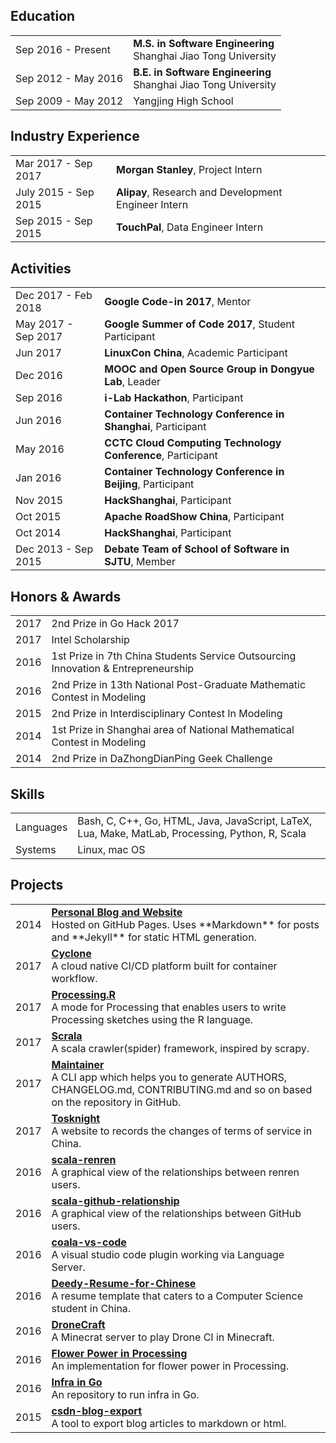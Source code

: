 ## <i class="fa fa-chevron-right"></i> Education

<table class="table table-hover">
  <tr>
    <td class="col-md-3">Sep 2016 - Present</td>
    <td>
        <strong>M.S. in Software Engineering</strong>
        <br>
      Shanghai Jiao Tong University
    </td>
  </tr>
  <tr>
    <td class="col-md-3">Sep 2012 - May 2016</td>
    <td>
        <strong>B.E. in Software Engineering</strong>
        <br>
      Shanghai Jiao Tong University
    </td>
  </tr>
  <tr>
    <td class="col-md-3">Sep 2009 - May 2012</td>
    <td>
      Yangjing High School
    </td>
  </tr>
</table>


## <i class="fa fa-chevron-right"></i> Industry Experience
<table class="table table-hover">
<tr>
  <td class='col-md-3'>Mar 2017 - Sep 2017</td>
  <td><strong>Morgan Stanley</strong>, Project Intern</td>
</tr>
<tr>
</tr>
<tr>
  <td class='col-md-3'>July 2015 - Sep 2015</td>
  <td><strong>Alipay</strong>, Research and Development Engineer Intern</td>
</tr>
<tr>
</tr>
<tr>
  <td class='col-md-3'>Sep 2015 - Sep 2015</td>
  <td><strong>TouchPal</strong>, Data Engineer Intern</td>
</tr>
<tr>
</tr>
</table>


## <i class="fa fa-chevron-right"></i> Activities
<table class="table table-hover">
<tr>
  <td class='col-md-3'>Dec 2017 - Feb 2018</td>
  <td><strong>Google Code-in 2017</strong>, Mentor</td>
</tr>
<tr>
</tr>
<tr>
  <td class='col-md-3'>May 2017 - Sep 2017</td>
  <td><strong>Google Summer of Code 2017</strong>, Student Participant</td>
</tr>
<tr>
</tr>
<tr>
  <td class='col-md-3'>Jun 2017</td>
  <td><strong>LinuxCon China</strong>, Academic Participant</td>
</tr>
<tr>
</tr>
<tr>
  <td class='col-md-3'>Dec 2016</td>
  <td><strong>MOOC and Open Source Group in Dongyue Lab</strong>, Leader</td>
</tr>
<tr>
</tr>
<tr>
  <td class='col-md-3'>Sep 2016</td>
  <td><strong>i-Lab Hackathon</strong>, Participant</td>
</tr>
<tr>
</tr>
<tr>
  <td class='col-md-3'>Jun 2016</td>
  <td><strong>Container Technology Conference in Shanghai</strong>, Participant</td>
</tr>
<tr>
</tr>
<tr>
  <td class='col-md-3'>May 2016</td>
  <td><strong>CCTC Cloud Computing Technology Conference</strong>, Participant</td>
</tr>
<tr>
</tr>
<tr>
  <td class='col-md-3'>Jan 2016</td>
  <td><strong>Container Technology Conference in Beijing</strong>, Participant</td>
</tr>
<tr>
</tr>
<tr>
  <td class='col-md-3'>Nov 2015</td>
  <td><strong>HackShanghai</strong>, Participant</td>
</tr>
<tr>
</tr>
<tr>
  <td class='col-md-3'>Oct 2015</td>
  <td><strong>Apache RoadShow China</strong>, Participant</td>
</tr>
<tr>
</tr>
<tr>
  <td class='col-md-3'>Oct 2014</td>
  <td><strong>HackShanghai</strong>, Participant</td>
</tr>
<tr>
</tr>
<tr>
  <td class='col-md-3'>Dec 2013 - Sep 2015</td>
  <td><strong>Debate Team of School of Software in SJTU</strong>, Member</td>
</tr>
<tr>
</tr>
</table>


## <i class="fa fa-chevron-right"></i> Honors & Awards
<table class="table table-hover">
<tr>
  <td class='col-md-2'>2017</td>
  <td>
    2nd Prize in Go Hack 2017
    <!--  -->
  </td>
</tr>
<tr>
  <td class='col-md-2'>2017</td>
  <td>
    Intel Scholarship
    <!--  -->
  </td>
</tr>
<tr>
  <td class='col-md-2'>2016</td>
  <td>
    1st Prize in 7th China Students Service Outsourcing Innovation & Entrepreneurship
    <!--  -->
  </td>
</tr>
<tr>
  <td class='col-md-2'>2016</td>
  <td>
    2nd Prize in 13th National Post-Graduate Mathematic Contest in Modeling
    <!--  -->
  </td>
</tr>
<tr>
  <td class='col-md-2'>2015</td>
  <td>
    2nd Prize in Interdisciplinary Contest In Modeling
    <!--  -->
  </td>
</tr>
<tr>
  <td class='col-md-2'>2014</td>
  <td>
    1st Prize in Shanghai area of National Mathematical Contest in Modeling
    <!--  -->
  </td>
</tr>
<tr>
  <td class='col-md-2'>2014</td>
  <td>
    2nd Prize in DaZhongDianPing Geek Challenge
    <!--  -->
  </td>
</tr>
</table>


## <i class="fa fa-chevron-right"></i> Skills
<table class="table table-hover">
<tr>
  <td class='col-md-2'>Languages</td>
  <td markdown="1">
Bash, C, C++, Go, HTML, Java, JavaScript, LaTeX, Lua, Make, MatLab, Processing, Python, R, Scala
  </td>
</tr>
<tr>
  <td class='col-md-2'>Systems</td>
  <td markdown="1">
Linux, mac OS
  </td>
</tr>
</table>


## <i class="fa fa-chevron-right"></i> Projects
<table class="table table-hover">
<tr>
  <td class='col-md-3'>2014</td>
  <td>
    <strong><a href="http://gaocegege.com/">Personal Blog and Website</a></strong><br>
    Hosted on GitHub Pages. Uses **Markdown** for posts and **Jekyll** for static HTML generation.
  </td>
</tr>
<tr>
  <td class='col-md-3'>2017</td>
  <td>
    <strong><a href="https://github.com/caicloud/cyclone">Cyclone</a></strong><br>
    A cloud native CI/CD platform built for container workflow.
  </td>
</tr>
<tr>
  <td class='col-md-3'>2017</td>
  <td>
    <strong><a href="http://github.com/gaocegege/Processing.R">Processing.R</a></strong><br>
    A mode for Processing that enables users to write Processing sketches using the R language.
  </td>
</tr>
<tr>
  <td class='col-md-3'>2017</td>
  <td>
    <strong><a href="hhttps://github.com/gaocegege/scrala">Scrala</a></strong><br>
    A scala crawler(spider) framework, inspired by scrapy.
  </td>
</tr>
<tr>
  <td class='col-md-3'>2017</td>
  <td>
    <strong><a href="https://github.com/gaocegege/maintainer">Maintainer</a></strong><br>
    A CLI app which helps you to generate AUTHORS, CHANGELOG.md, CONTRIBUTING.md and so on based on the repository in GitHub.
  </td>
</tr>
<tr>
  <td class='col-md-3'>2017</td>
  <td>
    <strong><a href="https://github.com/siglt/tosknight">Tosknight</a></strong><br>
    A website to records the changes of terms of service in China.
  </td>
</tr>
<tr>
  <td class='col-md-3'>2016</td>
  <td>
    <strong><a href="https://github.com/gaocegege/scala-renren">scala-renren</a></strong><br>
    A graphical view of the relationships between renren users.
  </td>
</tr>
<tr>
  <td class='col-md-3'>2016</td>
  <td>
    <strong><a href="https://github.com/gaocegege/scala-github-relationship">scala-github-relationship</a></strong><br>
    A graphical view of the relationships between GitHub users.
  </td>
</tr>
<tr>
  <td class='col-md-3'>2016</td>
  <td>
    <strong><a href="https://github.com/coala/coala-vs-code">coala-vs-code</a></strong><br>
    A visual studio code plugin working via Language Server.
  </td>
</tr>
<tr>
  <td class='col-md-3'>2016</td>
  <td>
    <strong><a href="https://github.com/gaocegege/Deedy-Resume-for-Chinese">Deedy-Resume-for-Chinese</a></strong><br>
    A resume template that caters to a Computer Science student in China.
  </td>
</tr>
<tr>
  <td class='col-md-3'>2016</td>
  <td>
    <strong><a href="https://github.com/gaocegege/dronecraft">DroneCraft</a></strong><br>
    A Minecrat server to play Drone CI in Minecraft.
  </td>
</tr>
<tr>
  <td class='col-md-3'>2016</td>
  <td>
    <strong><a href="https://github.com/gaocegege/flower-power">Flower Power in Processing</a></strong><br>
    An implementation for flower power in Processing.
  </td>
</tr>
<tr>
  <td class='col-md-3'>2016</td>
  <td>
    <strong><a href="https://github.com/gaocegege/infrastructure-in-golang">Infra in Go</a></strong><br>
    An repository to run infra in Go.
  </td>
</tr>
<tr>
  <td class='col-md-3'>2015</td>
  <td>
    <strong><a href="https://github.com/gaocegege/csdn-blog-export">csdn-blog-export</a></strong><br>
    A tool to export blog articles to markdown or html.
  </td>
</tr>
</table>

